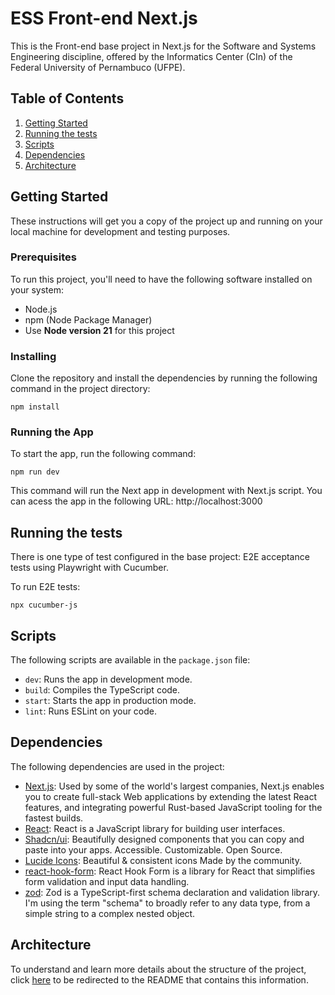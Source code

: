# ESS Front-end Next.js

This is the Front-end base project in Next.js for the Software and Systems Engineering discipline, offered by the Informatics Center (CIn) of the Federal University of Pernambuco (UFPE).

## Table of Contents

1. [Getting Started](##getting-started)
2. [Running the tests](#running-the-tests)
3. [Scripts](#scripts)
4. [Dependencies](#dependencies)
5. [Architecture](#architecture)

## Getting Started

These instructions will get you a copy of the project up and running on your local machine for development and testing purposes.

### Prerequisites

To run this project, you'll need to have the following software installed on your system:

- Node.js
- npm (Node Package Manager)
- Use **Node version 21** for this project

### Installing

Clone the repository and install the dependencies by running the following command in the project directory:

```
npm install
```

### Running the App

To start the app, run the following command:

```
npm run dev
```

This command will run the Next app in development with Next.js script.
You can acess the app in the following URL: http://localhost:3000

## Running the tests

There is one type of test configured in the base project: E2E acceptance tests using Playwright with Cucumber.

To run E2E tests:

```
npx cucumber-js
```

## Scripts

The following scripts are available in the `package.json` file:

- `dev`: Runs the app in development mode.
- `build`: Compiles the TypeScript code.
- `start`: Starts the app in production mode.
- `lint`: Runs ESLint on your code.

## Dependencies

The following dependencies are used in the project:

- [Next.js](https://nextjs.org/docs): Used by some of the world's largest companies, Next.js enables you to create full-stack Web applications by extending the latest React features, and integrating powerful Rust-based JavaScript tooling for the fastest builds.
- [React](https://github.com/facebook/react): React is a JavaScript library for building user interfaces.
- [Shadcn/ui](https://ui.shadcn.com/docs): Beautifully designed components that you can copy and paste into your apps. Accessible. Customizable. Open Source.
- [Lucide Icons](https://lucide.dev/): Beautiful & consistent icons Made by the community.
- [react-hook-form](https://github.com/react-hook-form/react-hook-form): React Hook Form is a library for React that simplifies form validation and input data handling.
- [zod](https://github.com/colinhacks/zod): Zod is a TypeScript-first schema declaration and validation library. I'm using the term "schema" to broadly refer to any data type, from a simple string to a complex nested object.

## Architecture

To understand and learn more details about the structure of the project, click [here](./docs/architecture-pattern.md) to be redirected to the README that contains this information.
